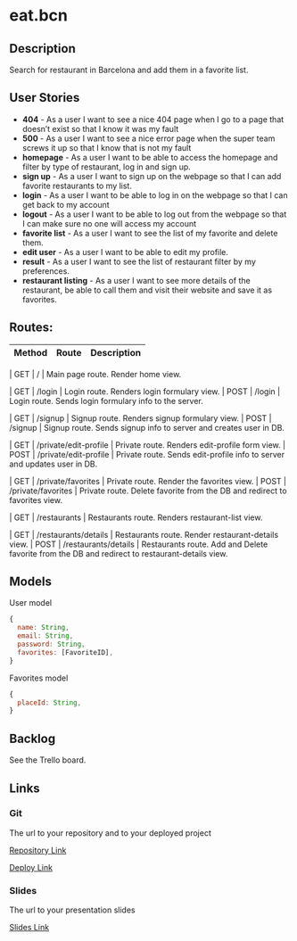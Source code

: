 # eat.bcn

## Description

Search for restaurant in Barcelona and add them in a favorite list.

## User Stories

- **404** - As a user I want to see a nice 404 page when I go to a page that doesn’t exist so that I know it was my fault
- **500** - As a user I want to see a nice error page when the super team screws it up so that I know that is not my fault
- **homepage** - As a user I want to be able to access the homepage and filter by type of restaurant, log in and sign up. 
- **sign up** - As a user I want to sign up on the webpage so that I can add favorite restaurants to my list.
- **login** - As a user I want to be able to log in on the webpage so that I can get back to my account
- **logout** - As a user I want to be able to log out from the webpage so that I can make sure no one will access my account
- **favorite list** - As a user I want to see the list of my favorite and delete them.
- **edit user** - As a user I want to be able to edit my profile.
- **result** - As a user I want to see the list of restaurant filter by my preferences.
- **restaurant listing** - As a user I want to see more details of the restaurant, be able to call them and visit their website and save it as favorites.


## Routes:

| Method | Route | Description|
|------|-------|------------|

| GET  | /     | Main page route. Render home view.

| GET  | /login | Login route. Renders login formulary view.
| POST | /login | Login route. Sends login formulary info to the server.

| GET | /signup | Signup route. Renders signup formulary view.
| POST | /signup | Signup route. Sends signup info to server and creates user in DB.

| GET | /private/edit-profile | Private route. Renders edit-profile form view.
| POST | /private/edit-profile | Private route. Sends edit-profile info to server and updates user in DB.

| GET | /private/favorites | Private route. Render the favorites view.
| POST | /private/favorites | Private route. Delete favorite from the DB and redirect to favorites view.


| GET | /restaurants | Restaurants route. Renders restaurant-list view.

| GET | /restaurants/details | Restaurants route. Render restaurant-details view.
| POST | /restaurants/details | Restaurants route. Add and Delete favorite from the DB and redirect to restaurant-details view.


## Models

User model

```javascript
{
  name: String,
  email: String,
  password: String,
  favorites: [FavoriteID],
}

```

Favorites model

```javascript
{
  placeId: String,
}

```


## Backlog

See the Trello board.

## Links

### Git

The url to your repository and to your deployed project

[Repository Link](http://github.com)

[Deploy Link](http://heroku.com)

### Slides

The url to your presentation slides

[Slides Link](http://slides.com)